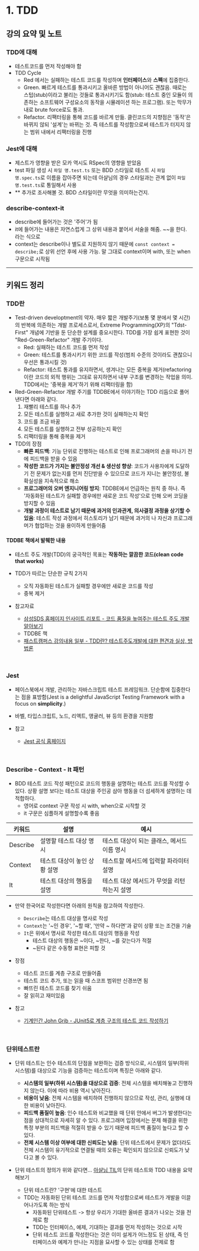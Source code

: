 # 1. TDD

## 강의 요약 및 노트

### TDD에 대해

- 테스트코드를 먼저 작성해야 함
- TDD Cycle
    - Red 에서는 실패하는 테스트 코드를 작성하며 **인터페이스**와 **스펙**에 집중한다.
    - Green. 빠르게 테스트를 통과시키고 올바른 방법이 아니어도 괜찮음. 때로는 스텁(stub)이라고 불리는 것들로 통과시키기도 함(stub: 테스트 중인 모듈이 의존하는 소프트웨어 구성요소의 동작을 시뮬레이션 하는 프로그램). 또는 막무가내로 brute force로도 통과.
    - Refactor. 리팩터링을 통해 코드를 바르게 만듦. 클린코드의 지향점은 '동작'은 바뀌지 않되 '설계'는 바뀌는 것. 즉 테스트를 작성함으로써 테스트가 터지지 않는 범위 내에서 리팩터링을 진행

### Jest에 대해

- 제스트가 영향을 받은 모카 역시도 RSpec의 영향을 받았음
- test 파일 생성 시 `파일 명.test.ts` 또는 BDD 스타일로 테스트 시 `파일 명.spec.ts`로 이름을 잡아주면 되는데 아샬님의 경우 스타일과는 관계 없이 `파일 명.test.ts`로 통일해서 사용
- ** 추가로 조사해볼 것. BDD 스타일이란 무엇을 의미하는건지.

### describe-context-it

- describe에 들어가는 것은 '주어'가 됨
- it에 들어가는 내용은 자연스럽게 그 상위 내용과 붙어서 서술을 해줌. ~~을 한다. 라는 식으로
- context는 describe이나 별도로 지원하지 않기 때문에 `const context = describe;`로 상위 선언 후에 사용 가능. 말 그대로 context이며 with, 또는 when 구문으로 시작됨

---

## 키워드 정리

### TDD란

- Test-driven developtment의 약자. 매우 짧은 개발주기(보통 몇 분에서 몇 시간)의 반복에 의존하는 개발 프로세스로서, Extreme Programming(XP)의 "Tdst-First" 개념에 기반을 둔 단순한 설계를 중요시한다. TDD를 가장 쉽게 표현한 것이 "Red-Green-Refactor" 개발 주기이다.
    - Red: 실패하는 테스트 코드를 먼저 작성
    - Green: 테스트를 통과시키기 위한 코드를 작성(범죄 수준의 것이라도 괜찮으니 우선은 통과시킬 것)
    - Refactor: 테스트 통과를 유지하면서, 생겨나는 모든 중복을 제거(refactoring이란 코드의 외적 행위는 그대로 유지하면서 내부 구조를 변경하는 작업을 의미. TDD에서는 '중복을 제거'하기 위해 리팩터링을 함)
- Red-Green-Refactor 개발 주기를 TDDBE에서 이야기하는 TDD 리듬으로 풀어낸다면 아래와 같다.
    1. 재빨리 테스트를 하나 추가
    2. 모든 테스트를 실행하고 새로 추가한 것이 실패하는지 확인
    3. 코드를 조금 바꿈
    4. 모든 테스트를 실행하고 전부 성공하는지 확인
    5. 리팩터링을 통해 중복을 제거
- TDD의 장점
    - **빠른 피드백**: 기능 단위로 진행하는 테스트로 인해 프로그래머의 손을 떠나기 전에 피드백을 받을 수 있음
    - **작성한 코드가 가지는 불안정성 개선 & 생산성 향상**: 코드가 사용자에게 도달하기 전 문제가 없는지를 먼저 진단받을 수 있으므로 코드가 지니는 불안정성, 불확실성을 지속적으로 해소
    - **프로그래머의 오버 엔지니어링 방지**: TDDBE에서 언급하는 원칙 중 하나. 즉 '자동화된 테스트가 실패할 경우에만 새로운 코드 작성'으로 인해 오버 코딩을 방지할 수 있음
    - **개발 과정이 테스트로 남기 때문에 과거의 인과관계, 의사결정 과정을 상기할 수 있음**: 테스트 작성 과정에서 히스토리가 남기 때문에 과거의 나 자신과 프로그래머가 협업하는 것을 용이하게 만들어줌
  
#### TDDBE 책에서 발췌한 내용

- 테스트 주도 개발(TDD)의 궁극적인 목표는 **작동하는 깔끔한 코드(clean code that works)**
- TDD가 따르는 단순한 규칙 2가지
    - 오직 자동화된 테스트가 실패할 경우에만 새로운 코드를 작성
    - 중복 제거

- 참고자료
    - [삼성SDS 홈페이지 인사이트 리포트 - 코드 품질을 높여주는 테스트 주도 개발 알아보기](https://www.samsungsds.com/kr/insights/test-driven-development.html)
    - TDDBE 책
    - [패스트캠퍼스 강의내용 일부 - TDD란? 테스트주도개발에 대한 편견과 실상, 방법론](https://media.fastcampus.co.kr/knowledge/dev/tdd/)

</br>

### Jest

- 페이스북에서 개발, 관리하는 자바스크립트 테스트 프레임워크. 단순함에 집중한다는 점을 표방함(Jest is a delightful JavaScript Testing Framework with a focus on **simplicity**.)
- 바벨, 타입스크립트, 노드, 리액트, 앵귤러, 뷰 등의 환경을 지원함

- 참고
    - [Jest 공식 홈페이지](https://jestjs.io/)

</br>

### Describe - Context - It 패턴

- BDD 테스트 코드 작성 패턴으로 코드의 행동을 설명하는 테스트 코드를 작성할 수 있다. 상황 설명 보다는 테스트 대상을 주인공 삼아 행동을 더 섬세하게 설명하는 데 적합하다.
    - 영어로 context 구문 작성 시 with, when으로 시작할 것
    - it 구문은 심플하게 설명할수록 좋음

| 키워드 | 설명 | 예시 |
|---|---|---|
| Describe | 설명할 테스트 대상 명시 | 테스트 대상이 되는 클래스, 메서드 이름 명시 |
| Context | 테스트 대상이 놓인 상황 설명 | 테스트할 메서드에 입력할 파라미터 설명 |
| It | 테스트 대상의 행동을 설명 | 테스트 대상 메서드가 무엇을 리턴하는지 설명 |

- 만약 한국어로 작성한다면 아래의 원칙을 참고하여 작성한다.
    - `Describe`는 테스트 대상을 명사로 작성
    - `Context`는 '~인 경우', '~할 때', '만약 ~ 하다면'과 같이 상황 또는 조건을 기술
    - `It`은 위에서 명사로 작성한 테스트 대상의 행동을 작성
        - 테스트 대상의 행동은 ~이다, ~한다, ~를 갖는다가 적절
        - ~된다 같은 수동형 표현은 피할 것

- 장점
    - 테스트 코드를 계층 구조로 만들어줌
    - 테스트 코드 추가, 또는 읽을 때 스코프 범위만 신경쓰면 됨
    - 빠뜨린 테스트 코드를 찾기 쉬움
    - 잘 읽히고 재미있음

- 참고
    - [기계인간 John Grib - JUnit5로 계층 구조의 테스트 코드 작성하기](https://johngrib.github.io/wiki/junit5-nested/)

</br>

### 단위테스트란

- 단위 테스트는 인수 테스트의 단점을 보완하는 검증 방식으로, 시스템의 일부(하위 시스템)를 대상으로 기능을 검증하는 테스트이며 특징은 아래와 같다.
    - **시스템의 일부(하위 시스템)을 대상으로 검증**: 전체 시스템을 배치해놓고 진행하지 않는다. 이에 따라 비용 역시 낮아진다.
    - **비용이 낮음**: 전체 시스템을 배치하여 진행하지 않으므로 작성, 관리, 실행에 대한 비용이 낮아진다.
    - **피드백 품질이 높음**: 인수 테스트와 비교했을 때 단위 안에서 버그가 발생한다는 점을 상대적으로 자세히 알 수 있다. 프로그래머 입장에서는 문제 해결을 위한 특정 부분의 피드백을 적절히 받을 수 있기 때문에 피드백 품질이 높다고 할 수 있다.
    - **전체 시스템 이상 여부에 대한 신뢰도는 낮음**: 단위 테스트에서 문제가 없더라도 전체 시스템이 유기적으로 연결될 때의 오류는 확인되지 않으므로 신뢰도가 낮다고 볼 수 있다.
  
- 단위 테스트의 정의가 위와 같다면... [아샬님 TIL](https://github.com/ahastudio/til/blob/main/blog/2016/12-03-tdd-faq.md)의 단위 테스트와 TDD 내용을 요약해보기
    - 단위 테스트란? '구현'에 대한 테스트
    - TDD는 자동화된 단위 테스트 코드를 먼저 작성함으로써 테스트가 개발을 이끌어나가도록 하는 방식
        -  자동화된 단위테스트 -> 항상 우리가 기대한 올바른 결과가 나오는 것을 전제로 함
        - TDD는 인터페이스, 예제, 기대하는 결과를 먼저 작성하는 것으로 시작
        - 단위 테스트 코드를 작성한다는 것은 이미 설게가 어느정도 된 상태, 즉 인터페이스와 예제가 만나는 지점을 묘사할 수 있는 상태를 전제로 함
